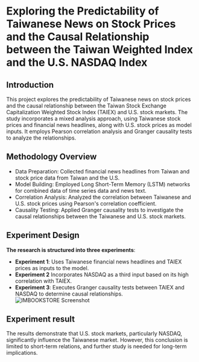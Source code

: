 # Exploring the Predictability of Taiwanese News on Stock Prices and the Causal Relationship between the Taiwan Weighted Index and the U.S. NASDAQ Index

## Introduction

This project explores the predictability of Taiwanese news on stock prices and the causal relationship between the Taiwan Stock Exchange Capitalization Weighted Stock Index (TAIEX) and U.S. stock markets. The study incorporates a mixed analysis approach, using Taiwanese stock prices and financial news headlines, along with U.S. stock prices as model inputs. It employs Pearson correlation analysis and Granger causality tests to analyze the relationships.

## Methodology Overview
- Data Preparation: Collected financial news headlines from Taiwan and stock price data from Taiwan and the U.S.
- Model Building: Employed Long Short-Term Memory (LSTM) networks for combined data of time series data and news text.
- Correlation Analysis: Analyzed the correlation between Taiwanese and U.S. stock prices using Pearson's correlation coefficient.
- Causality Testing: Applied Granger causality tests to investigate the causal relationships between the Taiwanese and U.S. stock markets.


## Experiment Design
**The research is structured into three experiments**:
- **Experiment 1**:
Uses Taiwanese financial news headlines and TAIEX prices as inputs to the model.
- **Experiment 2**
Incorporates NASDAQ as a third input based on its high correlation with TAIEX.
- **Experiment 3**:
Executes Granger causality tests between TAIEX and NASDAQ to determine causal relationships.
![IMBOOKSTORE Screenshot](https://i.imgur.com/hIjGRUQ.jpg)



## Experiment result
The results demonstrate that U.S. stock markets, particularly NASDAQ, significantly influence the Taiwanese market. However, this conclusion is limited to short-term relations, and further study is needed for long-term implications.



